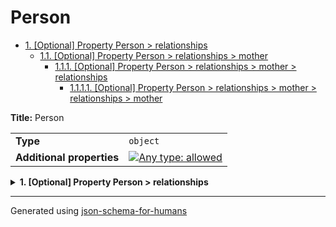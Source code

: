 # Person

- [1. [Optional] Property Person > relationships](#relationships)
  - [1.1. [Optional] Property Person > relationships > mother](#relationships_mother)
    - [1.1.1. [Optional] Property Person > relationships > mother > relationships](#relationships_mother_relationships)
      - [1.1.1.1. [Optional] Property Person > relationships > mother > relationships > mother](#relationships_mother_relationships_mother)

**Title:** Person

|                           |                                                                                                                                   |
| ------------------------- | --------------------------------------------------------------------------------------------------------------------------------- |
| **Type**                  | `object`                                                                                                                          |
| **Additional properties** | [![Any type: allowed](https://img.shields.io/badge/Any%20type-allowed-green)](# "Additional Properties of any type are allowed.") |

<details>
<summary>
<strong> <a name="relationships"></a>1. [Optional] Property Person > relationships</strong>  

</summary>
<blockquote>

|                           |                                                                                                                                   |
| ------------------------- | --------------------------------------------------------------------------------------------------------------------------------- |
| **Type**                  | `object`                                                                                                                          |
| **Additional properties** | [![Any type: allowed](https://img.shields.io/badge/Any%20type-allowed-green)](# "Additional Properties of any type are allowed.") |
| **Defined in**            | #/definitions/person/properties/relationships                                                                                     |

**Description:** Relationships between this person and others

<details>
<summary>
<strong> <a name="relationships_mother"></a>1.1. [Optional] Property Person > relationships > mother</strong>  

</summary>
<blockquote>

|                           |                                                                                                                                   |
| ------------------------- | --------------------------------------------------------------------------------------------------------------------------------- |
| **Type**                  | `object`                                                                                                                          |
| **Additional properties** | [![Any type: allowed](https://img.shields.io/badge/Any%20type-allowed-green)](# "Additional Properties of any type are allowed.") |
| **Defined in**            | #/definitions/person                                                                                                              |

**Description:** A human being

<details>
<summary>
<strong> <a name="relationships_mother_relationships"></a>1.1.1. [Optional] Property Person > relationships > mother > relationships</strong>  

</summary>
<blockquote>

|                           |                                                                                                                                   |
| ------------------------- | --------------------------------------------------------------------------------------------------------------------------------- |
| **Type**                  | `object`                                                                                                                          |
| **Additional properties** | [![Any type: allowed](https://img.shields.io/badge/Any%20type-allowed-green)](# "Additional Properties of any type are allowed.") |

**Description:** Relationships between this person and others

<details>
<summary>
<strong> <a name="relationships_mother_relationships_mother"></a>1.1.1.1. [Optional] Property Person > relationships > mother > relationships > mother</strong>  

</summary>
<blockquote>

|                           |                                                                                                                                   |
| ------------------------- | --------------------------------------------------------------------------------------------------------------------------------- |
| **Type**                  | `object`                                                                                                                          |
| **Additional properties** | [![Any type: allowed](https://img.shields.io/badge/Any%20type-allowed-green)](# "Additional Properties of any type are allowed.") |
| **Same definition as**    | [mother](#relationships_mother)                                                                                                   |

**Description:** A human being

</blockquote>
</details>

</blockquote>
</details>

</blockquote>
</details>

</blockquote>
</details>

----------------------------------------------------------------------------------------------------------------------------
Generated using [json-schema-for-humans](https://github.com/coveooss/json-schema-for-humans)